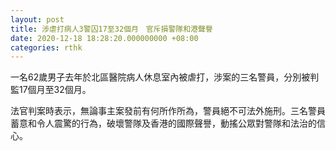 ```yaml
---
layout: post
title: 涉虐打病人3警囚17至32個月　官斥損警隊和港聲譽
date: 2020-12-18 18:28:20.000000000 +08:00
categories: rthk
---
```


一名62歲男子去年於北區醫院病人休息室內被虐打，涉案的三名警員，分別被判監17個月至32個月。

法官判案時表示，無論事主案發前有何所作所為，警員絕不可法外施刑。三名警員蓄意和令人震驚的行為，破壞警隊及香港的國際聲譽，動搖公眾對警隊和法治的信心。　
